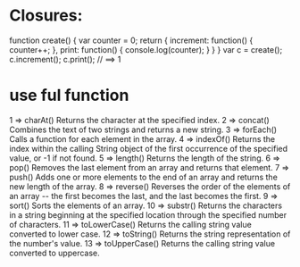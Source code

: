 # Closures:

function create() {
  var counter = 0;
  return {
    increment: function() {
    counter++;
    },
    print: function() {
      console.log(counter);
    }
  }
}
var c = create();
c.increment();
c.print();     // ==> 1

# use ful function

1 => charAt()	Returns the character at the specified index.
2 => concat()	Combines the text of two strings and returns a new string.
3 => forEach()	Calls a function for each element in the array.
4 => indexOf()	Returns the index within the calling String object of the first occurrence of the specified value, or -1 if not found.
5 => length()	Returns the length of the string.
6 => pop()	Removes the last element from an array and returns that element.
7 => push()	Adds one or more elements to the end of an array and returns the new length of the array.
8 => reverse()	Reverses the order of the elements of an array -- the first becomes the last, and the last becomes the first.
9 => sort()	Sorts the elements of an array.
10 => substr()	Returns the characters in a string beginning at the specified location through the specified number of characters.
11 => toLowerCase()	Returns the calling string value converted to lower case.
12 => toString()	Returns the string representation of the number's value.
13 => toUpperCase()	Returns the calling string value converted to uppercase.

